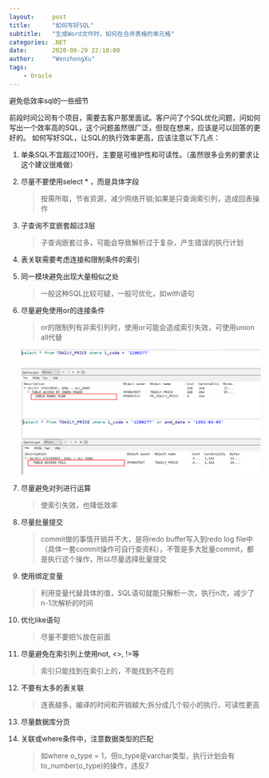 ```yaml
---
layout:     post
title:      "如何写好SQL"
subtitle:   "生成Word文件时，如何在合并表格的单元格"
categories: .NET
date:       2020-06-29 22:18:00
author:     "WenzhongXu"
tags:
    - Oracle
---
```


<!-- more -->
避免低效率sql的一些细节

前段时间公司有个项目，需要去客户那里面试。客户问了个SQL优化问题，问如何写出一个效率高的SQL，这个问题虽然很广泛，但现在想来，应该是可以回答的更好的。
如何写好SQL，让SQL的执行效率更高，应该注意以下几点：

1. 单条SQL不宜超过100行，主要是可维护性和可读性。（虽然很多业务的要求让这个建议很难做）
2. 尽量不要使用select * ，而是具体字段
    > 按需所取，节省资源，减少网络开销;如果是只查询索引列，造成回表操作
3. 子查询不宜嵌套超过3层
    > 子查询嵌套过多，可能会导致解析过于复杂，产生错误的执行计划
4. 表关联需要考虑连接和限制条件的索引

5. 同一模块避免出现大量相似之处
    > 一般这种SQL比较可疑，一般可优化，如with语句
6. 尽量避免使用or的连接条件
    > or的限制列有非索引列时，使用or可能会造成索引失效，可使用union all代替

    ![orIndex](/img/Oracle/如何写好SQL/or之走索引.png)
    ![orNotIndex](/img/Oracle/如何写好SQL/or之不走索引.png)
7. 尽量避免对列进行运算
    > 使索引失效，也降低效率
8. 尽量批量提交
    > commit做的事情开销并不大，是将redo buffer写入到redo log file中（具体一套commit操作可自行查资料），不管是多大批量commit，都是执行这个操作，所以尽量选择批量提交
9. 使用绑定变量
    > 利用变量代替具体的值，SQL语句就能只解析一次，执行n次，减少了n-1次解析的时间
10. 优化like语句
    > 尽量不要把%放在前面
11. 尽量避免在索引列上使用not, <>, !=等
    > 索引只能找到在索引上的，不能找到不在的
12. 不要有太多的表关联
    > 连表越多，编译的时间和开销越大;拆分成几个较小的执行，可读性更高
13. 尽量数据库分页
14. 关联或where条件中，注意数据类型的匹配
    > 如where o_type = 1，但o_type是varchar类型，执行计划会有to_number(o_type)的操作，违反7
